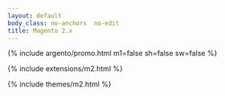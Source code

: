 ```yaml
---
layout: default
body_class: no-anchors  no-edit
title: Magento 2.x
---
```


{% include argento/promo.html m1=false sh=false sw=false %}

{% include extensions/m2.html %}

{% include themes/m2.html %}
